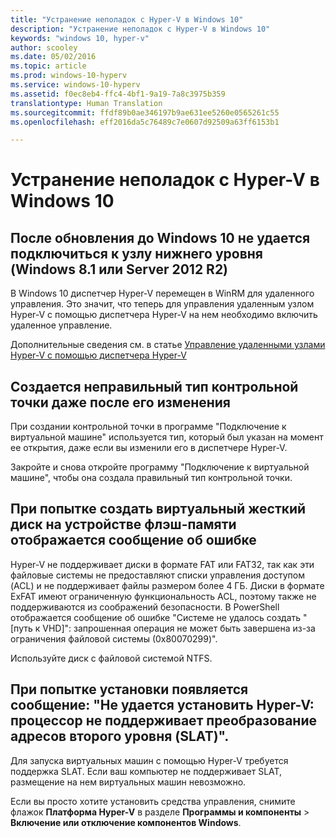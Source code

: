 ```yaml
---
title: "Устранение неполадок с Hyper-V в Windows 10"
description: "Устранение неполадок с Hyper-V в Windows 10"
keywords: "windows 10, hyper-v"
author: scooley
ms.date: 05/02/2016
ms.topic: article
ms.prod: windows-10-hyperv
ms.service: windows-10-hyperv
ms.assetid: f0ec8eb4-ffc4-4bf1-9a19-7a8c3975b359
translationtype: Human Translation
ms.sourcegitcommit: ffdf89b0ae346197b9ae631ee5260e0565261c55
ms.openlocfilehash: eff2016da5c76489c7e0607d92509a63ff6153b1

---
```


# Устранение неполадок с Hyper-V в Windows 10

## После обновления до Windows 10 не удается подключиться к узлу нижнего уровня (Windows 8.1 или Server 2012 R2)
В Windows 10 диспетчер Hyper-V перемещен в WinRM для удаленного управления.  Это значит, что теперь для управления удаленным узлом Hyper-V с помощью диспетчера Hyper-V на нем необходимо включить удаленное управление.

Дополнительные сведения см. в статье [Управление удаленными узлами Hyper-V с помощью диспетчера Hyper-V](remote_host_management.md)

## Создается неправильный тип контрольной точки даже после его изменения
При создании контрольной точки в программе "Подключение к виртуальной машине" используется тип, который был указан на момент ее открытия, даже если вы изменили его в диспетчере Hyper-V.

Закройте и снова откройте программу "Подключение к виртуальной машине", чтобы она создала правильный тип контрольной точки.

## При попытке создать виртуальный жесткий диск на устройстве флэш-памяти отображается сообщение об ошибке
Hyper-V не поддерживает диски в формате FAT или FAT32, так как эти файловые системы не предоставляют списки управления доступом (ACL) и не поддерживает файлы размером более 4 ГБ. Диски в формате ExFAT имеют ограниченную функциональность ACL, поэтому также не поддерживаются из соображений безопасности.
В PowerShell отображается сообщение об ошибке "Системе не удалось создать "\[путь к VHD\]": запрошенная операция не может быть завершена из-за ограничения файловой системы (0x80070299)".

Используйте диск с файловой системой NTFS. 

## При попытке установки появляется сообщение: "Не удается установить Hyper-V: процессор не поддерживает преобразование адресов второго уровня (SLAT)".
Для запуска виртуальных машин с помощью Hyper-V требуется поддержка SLAT. Если ваш компьютер не поддерживает SLAT, размещение на нем виртуальных машин невозможно.

Если вы просто хотите установить средства управления, снимите флажок **Платформа Hyper-V** в разделе **Программы и компоненты** > **Включение или отключение компонентов Windows**.



<!--HONumber=Oct16_HO4-->


